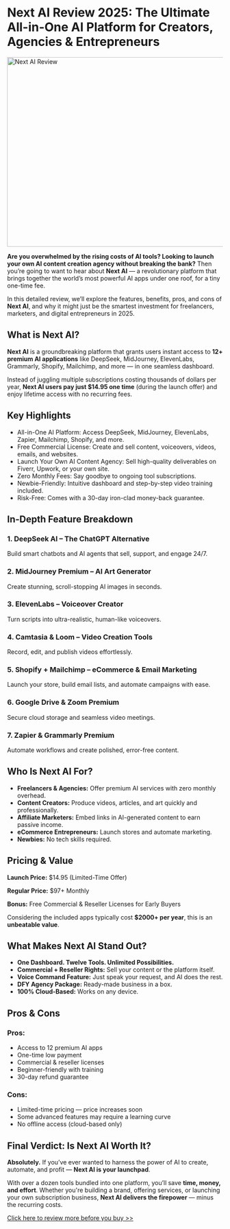 
  <h1>Next AI Review 2025: The Ultimate All-in-One AI Platform for Creators, Agencies & Entrepreneurs</h1>
  <div><img alt="Next AI Review" width="700" height="442" loading="eager" role="presentation" src="https://miro.medium.com/v2/resize:fit:1050/1*DcNN0Z74EstO3jLFQybIGA.png" /></div>
  <p><strong>Are you overwhelmed by the rising costs of AI tools? Looking to launch your own AI content creation agency without breaking the bank?</strong> Then you’re going to want to hear about <strong>Next AI</strong> — a revolutionary platform that brings together the world’s most powerful AI apps under one roof, for a tiny one-time fee.</p>

  <p>In this detailed review, we’ll explore the features, benefits, pros, and cons of <strong>Next AI</strong>, and why it might just be the smartest investment for freelancers, marketers, and digital entrepreneurs in 2025.</p>

  <h2>What is Next AI?</h2>
  <p><strong>Next AI</strong> is a groundbreaking platform that grants users instant access to <strong>12+ premium AI applications</strong> like DeepSeek, MidJourney, ElevenLabs, Grammarly, Shopify, Mailchimp, and more — in one seamless dashboard.</p>
  <p>Instead of juggling multiple subscriptions costing thousands of dollars per year, <strong>Next AI users pay just $14.95 one time</strong> (during the launch offer) and enjoy lifetime access with no recurring fees.</p>

  <h2>Key Highlights</h2>
  <ul>
    <li>All-in-One AI Platform: Access DeepSeek, MidJourney, ElevenLabs, Zapier, Mailchimp, Shopify, and more.</li>
    <li>Free Commercial License: Create and sell content, voiceovers, videos, emails, and websites.</li>
    <li>Launch Your Own AI Content Agency: Sell high-quality deliverables on Fiverr, Upwork, or your own site.</li>
    <li>Zero Monthly Fees: Say goodbye to ongoing tool subscriptions.</li>
    <li>Newbie-Friendly: Intuitive dashboard and step-by-step video training included.</li>
    <li>Risk-Free: Comes with a 30-day iron-clad money-back guarantee.</li>
  </ul>

  <h2>In-Depth Feature Breakdown</h2>
  <h3>1. DeepSeek AI – The ChatGPT Alternative</h3>
  <p>Build smart chatbots and AI agents that sell, support, and engage 24/7.</p>

  <h3>2. MidJourney Premium – AI Art Generator</h3>
  <p>Create stunning, scroll-stopping AI images in seconds.</p>

  <h3>3. ElevenLabs – Voiceover Creator</h3>
  <p>Turn scripts into ultra-realistic, human-like voiceovers.</p>

  <h3>4. Camtasia & Loom – Video Creation Tools</h3>
  <p>Record, edit, and publish videos effortlessly.</p>

  <h3>5. Shopify + Mailchimp – eCommerce & Email Marketing</h3>
  <p>Launch your store, build email lists, and automate campaigns with ease.</p>

  <h3>6. Google Drive & Zoom Premium</h3>
  <p>Secure cloud storage and seamless video meetings.</p>

  <h3>7. Zapier & Grammarly Premium</h3>
  <p>Automate workflows and create polished, error-free content.</p>

  <h2>Who Is Next AI For?</h2>
  <ul>
    <li><strong>Freelancers & Agencies:</strong> Offer premium AI services with zero monthly overhead.</li>
    <li><strong>Content Creators:</strong> Produce videos, articles, and art quickly and professionally.</li>
    <li><strong>Affiliate Marketers:</strong> Embed links in AI-generated content to earn passive income.</li>
    <li><strong>eCommerce Entrepreneurs:</strong> Launch stores and automate marketing.</li>
    <li><strong>Newbies:</strong> No tech skills required.</li>
  </ul>

  <h2>Pricing & Value</h2>
  <p><strong>Launch Price:</strong> $14.95 (Limited-Time Offer)</p>
  <p><strong>Regular Price:</strong> $97+ Monthly</p>
  <p><strong>Bonus:</strong> Free Commercial & Reseller Licenses for Early Buyers</p>
  <p>Considering the included apps typically cost <strong>$2000+ per year</strong>, this is an <strong>unbeatable value</strong>.</p>

  <h2>What Makes Next AI Stand Out?</h2>
  <ul>
    <li><strong>One Dashboard. Twelve Tools. Unlimited Possibilities.</strong></li>
    <li><strong>Commercial + Reseller Rights:</strong> Sell your content or the platform itself.</li>
    <li><strong>Voice Command Feature:</strong> Just speak your request, and AI does the rest.</li>
    <li><strong>DFY Agency Package:</strong> Ready-made business in a box.</li>
    <li><strong>100% Cloud-Based:</strong> Works on any device.</li>
  </ul>

  <h2>Pros & Cons</h2>
  <h3>Pros:</h3>
  <ul>
    <li>Access to 12 premium AI apps</li>
    <li>One-time low payment</li>
    <li>Commercial & reseller licenses</li>
    <li>Beginner-friendly with training</li>
    <li>30-day refund guarantee</li>
  </ul>

  <h3>Cons:</h3>
  <ul>
    <li>Limited-time pricing — price increases soon</li>
    <li>Some advanced features may require a learning curve</li>
    <li>No offline access (cloud-based only)</li>
  </ul>

  <h2>Final Verdict: Is Next AI Worth It?</h2>
  <p><strong>Absolutely.</strong> If you’ve ever wanted to harness the power of AI to create, automate, and profit — <strong>Next AI is your launchpad</strong>.</p>
  <p>With over a dozen tools bundled into one platform, you’ll save <strong>time, money, and effort</strong>. Whether you're building a brand, offering services, or launching your own subscription business, <strong>Next AI delivers the firepower</strong> — minus the recurring costs.</p>

  <p><a href="https://aidigireview.com/nextai-review/" target="_blank" rel="nofollow noopener">Click here to review more before you buy &gt;&gt;</a></p>


